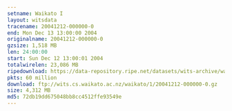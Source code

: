 ```yaml
---
setname: Waikato I
layout: witsdata
tracename: 20041212-000000-0
end: Mon Dec 13 13:00:00 2004
originalname: 20041212-000000-0
gzsize: 1,518 MB
len: 24:00:00
start: Sun Dec 12 13:00:01 2004
totalwirelen: 23,086 MB
ripedownload: https://data-repository.ripe.net/datasets/wits-archive/waikato/1/20041212-000000-0.gz
pkts: 60 million
download: ftp://wits.cs.waikato.ac.nz/waikato/1/20041212-000000-0.gz
size: 4,312 MB
md5: 72db19dd675048bb8cc4512ffe93549e
---
```

